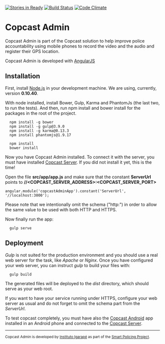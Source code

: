 [![Stories in Ready](https://badge.waffle.io/igarape/copcast-admin.png?label=ready&title=Ready)](https://waffle.io/igarape/copcast-admin)
[![Build Status](https://travis-ci.org/igarape/copcast-admin.svg?branch=master)](https://travis-ci.org/igarape/copcast-admin)
[![Code Climate](https://codeclimate.com/github/igarape/copcast-admin/badges/gpa.svg)](https://codeclimate.com/github/igarape/mogi-server)
# Copcast Admin

Copcast Admin is part of the Copcast solution to help improve police accountability using mobile phones to record the video and the audio and register their GPS location.

Copcast Admin is developed with <a href="https://angularjs.org">AngularJS</a>

## Installation

First, install <a href="https://nodejs.org">Node.js</a> in your development machine. We are using, currently, version <b>0.10.40</b>.

With node installed, install Bower, Gulp, Karma and PhantomJs (the last two, to run the tests). And then, run npm install and bower install for the packages in the root of the project.

```
  npm install -g bower
  npm install -g gulp@3.9.0
  npm install -g karma@0.13.3
  npm install phantomjs@1.9.17
  
  npm install
  bower install
```
Now you have Copcast Admin installed. To connect it with the server, you must have installed <a href="https://github.com/igarape/mogi-server">Copcast Server</a>. If you did not install it yet, this is the time!

Open the file <b>src/app/app.js</b> and make sure that the constant <b>ServerUrl</b> points to <b>//\<COPCAST_SERVER_ADDRESS\>:\<COPCAST_SERVER_PORT\></b>

```
angular.module('copcastAdminApp').constant('ServerUrl', '//localhost:3000');
```

Please note that we intentionally omit the schema ("http:") in order to allow the same value to be used with both HTTP and HTTPS.

Now finally run the app:

```
  gulp serve
```


## Deployment

_Gulp_ is not suited for the production environment and you should use a real web server for the task, like _Apache_ or _Nginx_.
Once you have configured your web server, you can instruct _gulp_ to build your files with:

```
  gulp build
```

The generated files will be deployed to the _dist_ directory, which should serve as your web root.

If you want to have your service running under HTTPS, configure your web server as usual and do not forget to omit the schema part from the _ServerUrl_.


To test copcast completely, you must have also the <a href="https://github.com/igarape/copcast-android">Copcast Android</a> app installed in an Android phone and connected to the <a href="https://github.com/igarape/mogi-server">Copcast Server</a>.
<hr/>
<small>Copcast Admin is developed by <a href="http://www.igarape.org.br/en/">Instituto Igarapé</a> as part of the <a href="http://www.igarape.org.br/en/smart-policing/">Smart Policing Project</a>.</small>

